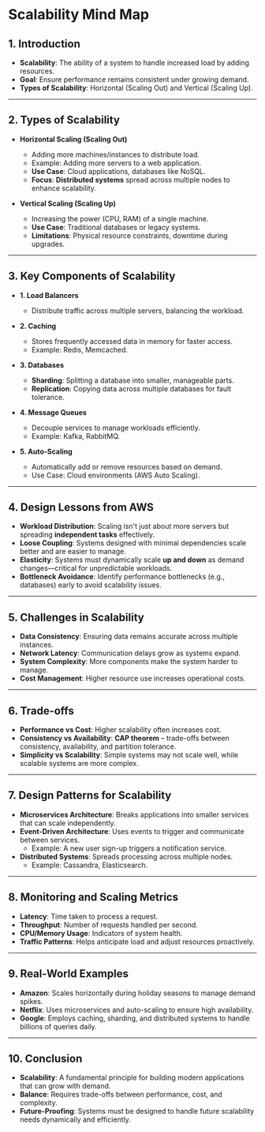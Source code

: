 # Scalability Mind Map

## 1. Introduction
- **Scalability**: The ability of a system to handle increased load by adding resources.
- **Goal**: Ensure performance remains consistent under growing demand.
- **Types of Scalability**: Horizontal (Scaling Out) and Vertical (Scaling Up).

---

## 2. Types of Scalability
- **Horizontal Scaling (Scaling Out)**  
  - Adding more machines/instances to distribute load.  
  - Example: Adding more servers to a web application.  
  - **Use Case**: Cloud applications, databases like NoSQL.  
  - **Focus**: **Distributed systems** spread across multiple nodes to enhance scalability.

- **Vertical Scaling (Scaling Up)**  
  - Increasing the power (CPU, RAM) of a single machine.  
  - **Use Case**: Traditional databases or legacy systems.  
  - **Limitations**: Physical resource constraints, downtime during upgrades.  

---

## 3. Key Components of Scalability  
- **1. Load Balancers**  
  - Distribute traffic across multiple servers, balancing the workload.  

- **2. Caching**  
  - Stores frequently accessed data in memory for faster access.  
  - Example: Redis, Memcached.  

- **3. Databases**  
  - **Sharding**: Splitting a database into smaller, manageable parts.  
  - **Replication**: Copying data across multiple databases for fault tolerance.  

- **4. Message Queues**  
  - Decouple services to manage workloads efficiently.  
  - Example: Kafka, RabbitMQ.  

- **5. Auto-Scaling**  
  - Automatically add or remove resources based on demand.  
  - Use Case: Cloud environments (AWS Auto Scaling).  

---

## 4. Design Lessons from AWS  
- **Workload Distribution**: Scaling isn't just about more servers but spreading **independent tasks** effectively.  
- **Loose Coupling**: Systems designed with minimal dependencies scale better and are easier to manage.  
- **Elasticity**: Systems must dynamically scale **up and down** as demand changes—critical for unpredictable workloads.  
- **Bottleneck Avoidance**: Identify performance bottlenecks (e.g., databases) early to avoid scalability issues.  

---

## 5. Challenges in Scalability  
- **Data Consistency**: Ensuring data remains accurate across multiple instances.  
- **Network Latency**: Communication delays grow as systems expand.  
- **System Complexity**: More components make the system harder to manage.  
- **Cost Management**: Higher resource use increases operational costs.

---

## 6. Trade-offs  
- **Performance vs Cost**: Higher scalability often increases cost.  
- **Consistency vs Availability**: **CAP theorem** – trade-offs between consistency, availability, and partition tolerance.  
- **Simplicity vs Scalability**: Simple systems may not scale well, while scalable systems are more complex.  

---

## 7. Design Patterns for Scalability  
- **Microservices Architecture**: Breaks applications into smaller services that can scale independently.  
- **Event-Driven Architecture**: Uses events to trigger and communicate between services.  
  - Example: A new user sign-up triggers a notification service.  
- **Distributed Systems**: Spreads processing across multiple nodes.  
  - Example: Cassandra, Elasticsearch.  

---

## 8. Monitoring and Scaling Metrics  
- **Latency**: Time taken to process a request.  
- **Throughput**: Number of requests handled per second.  
- **CPU/Memory Usage**: Indicators of system health.  
- **Traffic Patterns**: Helps anticipate load and adjust resources proactively.  

---

## 9. Real-World Examples  
- **Amazon**: Scales horizontally during holiday seasons to manage demand spikes.  
- **Netflix**: Uses microservices and auto-scaling to ensure high availability.  
- **Google**: Employs caching, sharding, and distributed systems to handle billions of queries daily.  

---

## 10. Conclusion  
- **Scalability**: A fundamental principle for building modern applications that can grow with demand.  
- **Balance**: Requires trade-offs between performance, cost, and complexity.  
- **Future-Proofing**: Systems must be designed to handle future scalability needs dynamically and efficiently.